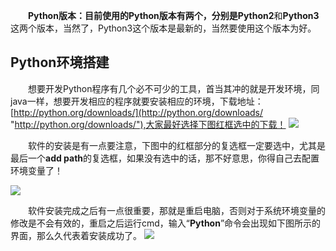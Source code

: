﻿　　**Python版本：**目前使用的Python版本有两个，分别是**Python2**和**Python3**这两个版本，当然了，Python3这个版本是最新的，当然要使用这个版本为好。

## Python环境搭建 ##

　　想要开发Python程序有几个必不可少的工具，首当其冲的就是开发环境，同java一样，想要开发相应的程序就要安装相应的环境，下载地址：[http://python.org/downloads/](http://python.org/downloads/ "http://python.org/downloads/"),大家最好选择下图红框选中的下载！
   ![](https://i.imgur.com/Ys5VF4l.png)
   
　　软件的安装是有一点要注意，下图中的红框部分的复选框一定要选中，尤其是最后一个**add path**的复选框，如果没有选中的话，那不好意思，你得自己去配置环境变量了！

   ![](https://i.imgur.com/wK7gdWg.png)
   
　　软件安装完成之后有一点很重要，那就是重启电脑，否则对于系统环境变量的修改是不会有效的，重启之后运行cmd，输入“**Python**”命令会出现如下图所示的界面，那么久代表着安装成功了。
   ![](https://i.imgur.com/4pthYEI.png)
